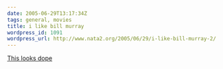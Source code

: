 ```yaml
---
date: 2005-06-29T13:17:34Z
tags: general, movies
title: i like bill murray
wordpress_id: 1091
wordpress_url: http://www.nata2.org/2005/06/29/i-like-bill-murray-2/
---
```


<a href="http://www.focusfeatures.com/viewer.php?f=broken_flowers&c=trailer&ext=mov&w=480&&h=270">This looks dope</a>
